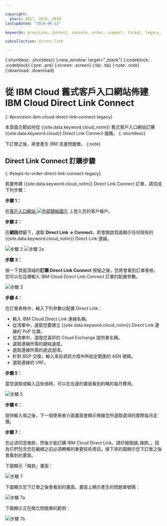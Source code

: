 ```yaml
---

copyright:
  years: 2017, 2018, 2019
lastupdated: "2019-06-12"

keywords: provision, Connect, console, order, support, ticket, legacy, customer, portal

subcollection: direct-link

---
```


{:shortdesc: .shortdesc}
{:new_window: target="_blank"}
{:codeblock: .codeblock}
{:pre: .pre}
{:screen: .screen}
{:tip: .tip}
{:note: .note}
{:download: .download}


# 從 IBM Cloud 舊式客戶入口網站佈建 IBM Cloud Direct Link Connect
{: #provision-ibm-cloud-direct-link-connect-legacy}

本頁面示範如何從 {{site.data.keyword.cloud_notm}} 舊式客戶入口網站訂購 {{site.data.keyword.cloud}} Direct Link Connect 服務。
{: shortdesc}

下訂單之後，將會產生 IBM 支援問題單。
{:note}

## Direct Link Connect 訂購步驟
{: #steps-to-order-direct-link-connect-legacy}

若要佈建 {{site.data.keyword.cloud_notm}} Direct Link Connect 訂單，請完成下列步驟：

**步驟 1：**

在[客戶入口網站 ![外部鏈結圖示](../../icons/launch-glyph.svg "外部鏈結圖示")](https://control.softlayer.com/) 上登入您的客戶帳戶。
  
**步驟 2：**

在**網路**標籤下，選取 **Direct Link -> Connect**，即會開啟頁面顯示任何現有的 {{site.data.keyword.cloud_notm}} Direct Link 連線。

![步驟 2](images/Step2-Connect-Offering-Tab.png)
![步驟 2a](images/Step2-Connect-List-Page.png)

**步驟 3：**

按一下頁面頂端的**訂購 Direct Link Connect** 按鈕之後，您將會看到訂單表格，您可以在這裡輸入 IBM Cloud Direct Link Connect 訂單的配置參數。

![步驟 3](images/Step3-Connect-Order-Page.png)

**步驟 4：**

在訂單表格中，輸入下列參數以配置 Direct Link：

  - 輸入 IBM Cloud Direct Link 連線名稱。
  - 從清單中，選取您要建立 {{site.data.keyword.cloud_notm}} Direct Link 連線的 PoP 位置。
  - 從清單中，選取您喜好的 Cloud Exchange 提供者名稱。
  - 選取連線所需的鏈結速度。
  - 選取連線所需的遞送選項。
  - 針對 BGP 交換，輸入來自資訊方框中所給定範圍的 ASN 號碼。
  - 選取連線的 VRF。

**步驟 5：**

當您選取或輸入這些值時，可以在左邊的畫面看到約略的每月費用。

![步驟 5](images/Step5-Connect-Link-Speeds.png)

**步驟 6：**

提供輸入值之後，下一個使用者介面畫面會顯示根據您所選取選項的實際每月定價。

**步驟 7：**

您必須同意條款，然後才能訂購 IBM Cloud Direct Link。請仔細閱讀_條款_，因為它們包含您在繼續之前必須瞭解的重要技術資訊。接下來的圖顯示您下訂單之後會看到的畫面。

下圖顯示「條款」畫面：

![步驟 7](images/Step7-Connect-Summary-Page.png)

下圖顯示您下訂單之後會看到的畫面。畫面上顯示產生的問題單號碼：

![步驟 7a](images/Step7-Connect-Ticket-Generated.png)

下圖顯示正在開立問題單的範例：

![步驟 7b](images/Step7-Connect-Ticket-Details.png)
